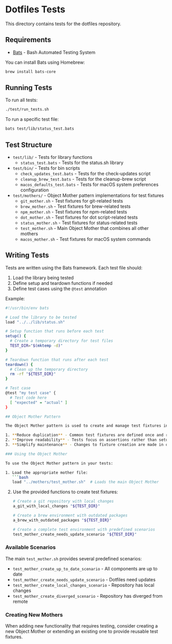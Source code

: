 # Dotfiles Tests

This directory contains tests for the dotfiles repository.

## Requirements

- [Bats](https://github.com/bats-core/bats-core) - Bash Automated Testing System

You can install Bats using Homebrew:

```bash
brew install bats-core
```

## Running Tests

To run all tests:

```bash
./test/run_tests.sh
```

To run a specific test file:

```bash
bats test/lib/status_test.bats
```

## Test Structure

- `test/lib/` - Tests for library functions
  - `status_test.bats` - Tests for the status.sh library
- `test/bin/` - Tests for bin scripts
  - `check_updates_test.bats` - Tests for the check-updates script
  - `cleanup_brew_test.bats` - Tests for the cleanup-brew script
  - `macos_defaults_test.bats` - Tests for macOS system preferences configuration
- `test/mothers/` - Object Mother pattern implementations for test fixtures
  - `git_mother.sh` - Test fixtures for git-related tests
  - `brew_mother.sh` - Test fixtures for brew-related tests
  - `npm_mother.sh` - Test fixtures for npm-related tests
  - `dot_mother.sh` - Test fixtures for dot script-related tests
  - `status_mother.sh` - Test fixtures for status-related tests
  - `test_mother.sh` - Main Object Mother that combines all other mothers
  - `macos_mother.sh` - Test fixtures for macOS system commands

## Writing Tests

Tests are written using the Bats framework. Each test file should:

1. Load the library being tested
2. Define setup and teardown functions if needed
3. Define test cases using the `@test` annotation

Example:

````bash
#!/usr/bin/env bats

# Load the library to be tested
load "../../lib/status.sh"

# Setup function that runs before each test
setup() {
  # Create a temporary directory for test files
  TEST_DIR="$(mktemp -d)"
}

# Teardown function that runs after each test
teardown() {
  # Clean up the temporary directory
  rm -rf "${TEST_DIR}"
}

# Test case
@test "my test case" {
  # Test code here
  [ "expected" = "actual" ]
}

## Object Mother Pattern

The Object Mother pattern is used to create and manage test fixtures in a reusable way. This pattern helps to:

1. **Reduce duplication** - Common test fixtures are defined once and reused across tests
2. **Improve readability** - Tests focus on assertions rather than setup code
3. **Simplify maintenance** - Changes to fixture creation are made in one place

### Using the Object Mother

To use the Object Mother pattern in your tests:

1. Load the appropriate mother file:
   ```bash
   load "../mothers/test_mother.sh"  # Loads the main Object Mother
````

2. Use the provided functions to create test fixtures:

   ```bash
   # Create a git repository with local changes
   a_git_with_local_changes "${TEST_DIR}"

   # Create a brew environment with outdated packages
   a_brew_with_outdated_packages "${TEST_DIR}"

   # Create a complete test environment with predefined scenarios
   test_mother_create_needs_update_scenario "${TEST_DIR}"
   ```

### Available Scenarios

The main `test_mother.sh` provides several predefined scenarios:

- `test_mother_create_up_to_date_scenario` - All components are up to date
- `test_mother_create_needs_update_scenario` - Dotfiles need updates
- `test_mother_create_local_changes_scenario` - Repository has local changes
- `test_mother_create_diverged_scenario` - Repository has diverged from remote

### Creating New Mothers

When adding new functionality that requires testing, consider creating a new Object Mother or extending an existing one to provide reusable test fixtures.
